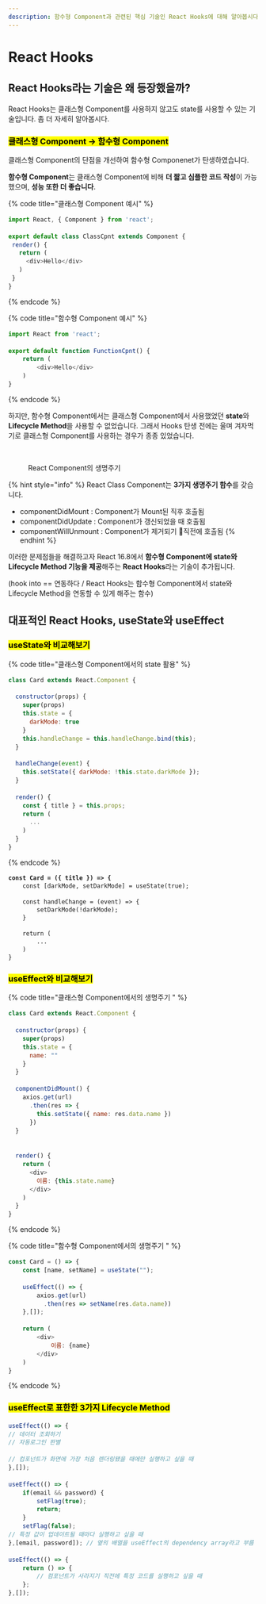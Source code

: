 ```yaml
---
description: 함수형 Component과 관련된 핵심 기술인 React Hooks에 대해 알아봅시다.
---
```


# React Hooks

## React Hooks라는 기술은 왜 등장했을까?

React Hooks는 클래스형 Component를 사용하지 않고도 state를 사용할 수 있는 기술입니다. 좀 더 자세히 알아봅시다.&#x20;

### <mark style="background-color:yellow;">클래스형 Component -> 함수형 Component</mark>

클래스형 Component의 단점을 개선하여 함수형 Componenet가 탄생하였습니다.&#x20;

**함수형 Component**는 클래스형 Component에 비해 **더 짧고 심플한 코드 작성**이 가능했으며, **성능 또한 더 좋습니다**.&#x20;

{% code title="클래스형 Component 예시" %}
```javascript
import React, { Component } from 'react';

export default class ClassCpnt extends Component {
 render() {
   return (
     <div>Hello</div>
   )
 }
}
```
{% endcode %}

{% code title="함수형 Component 예시" %}
```javascript
import React from 'react';

export default function FunctionCpnt() {
    return (
        <div>Hello</div>
    )
}
```
{% endcode %}



하지만, 함수형 Component에서는 클래스형 Component에서 사용했었던 **state**와 **Lifecycle Method**을 사용할 수 없었습니다. 그래서 Hooks 탄생 전에는 울며 겨자먹기로 클래스형 Component를 사용하는 경우가 종종 있었습니다.&#x20;

<figure><img src="../.gitbook/assets/스크린샷 2022-12-07 오후 5.54.24.png" alt=""><figcaption><p>React Component의 생명주기</p></figcaption></figure>

{% hint style="info" %}
React Class Component는 **3가지 생명주기 함수**를 갖습니다.&#x20;

* componentDidMount : Component가 Mount된 직후 호출됨
* componentDidUpdate : Component가 갱신되었을 때 호출됨
* componentWillUnmount : Component가 제거되기 직전에 호출됨
{% endhint %}



이러한 문제점들을 해결하고자 React 16.8에서 **함수형 Component에 state와 Lifecycle Method 기능을 제공**해주는 **React Hooks**라는 기술이 추가됩니다.&#x20;

(hook into == 연동하다 / React Hooks는 함수형 Component에서 state와 Lifecycle Method을 연동할 수 있게 해주는 함수)&#x20;



## 대표적인 React Hooks, useState와 useEffect

### <mark style="background-color:yellow;">useState와 비교해보기</mark>

{% code title="클래스형 Component에서의 state 활용" %}
```javascript
class Card extends React.Component {
  
  constructor(props) {
    super(props)
    this.state = { 
      darkMode: true
    }
    this.handleChange = this.handleChange.bind(this);
  }
  
  handleChange(event) {
    this.setState({ darkMode: !this.state.darkMode });
  }
  
  render() {
    const { title } = this.props;
    return (
      ...
    )
  }
}
```
{% endcode %}

<pre class="language-javascript" data-title="함수형 Component에서의 state 활용"><code class="lang-javascript"><strong>const Card = ({ title }) => {
</strong>    const [darkMode, setDarkMode] = useState(true);
    
    const handleChange = (event) => {
        setDarkMode(!darkMode);
    }
    
    return (
        ...
    )
}
</code></pre>



### <mark style="background-color:yellow;">useEffect와 비교해보기</mark>

{% code title="클래스형 Component에서의 생명주기 " %}
```javascript
class Card extends React.Component {
  
  constructor(props) {
    super(props)
    this.state = { 
      name: ""
    }
  }
  
  componentDidMount() {
    axios.get(url)
      .then(res => {
        this.setState({ name: res.data.name })
      })
  }
  
  
  render() {
    return (
      <div>
        이름: {this.state.name}
      </div>
    )
  }
}
```
{% endcode %}

{% code title="함수형 Component에서의 생명주기 " %}
```javascript
const Card = () => {
    const [name, setName] = useState("");
    
    useEffect(() => {
        axios.get(url)
          .then(res => setName(res.data.name))
    },[]);
    
    return (
        <div>
            이름: {name}
        </div>
    )
}
```
{% endcode %}



### <mark style="background-color:yellow;">useEffect로 표한한 3가지 Lifecycle Method</mark>

```javascript
useEffect(() => {
// 데이터 조회하기
// 자동로그인 판별

// 컴포넌트가 화면에 가장 처음 렌더링됐을 때에만 실행하고 싶을 때
},[]);

useEffect(() => {
	if(email && password) {
		setFlag(true);
		return;
	}
	setFlag(false);
// 특정 값이 업데이트될 때마다 실행하고 싶을 때
},[email, password]); // 옆의 배열을 useEffect의 dependency array라고 부름

useEffect(() => {
	return () => {
		// 컴포넌트가 사라지기 직전에 특정 코드를 실행하고 싶을 때
	};
},[]);
```



